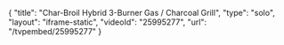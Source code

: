 {
    "title": "Char-Broil Hybrid 3-Burner Gas \/ Charcoal Grill",
    "type": "solo",
    "layout": "iframe-static",
    "videoId": "25995277",
    "url": "\/tvpembed\/25995277"
}